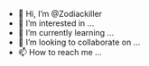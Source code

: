 - 👋 Hi, I’m @Zodiackiller
- 👀 I’m interested in ...
- 🌱 I’m currently learning ...
- 💞️ I’m looking to collaborate on ...
- 📫 How to reach me ...

<!---
Zodiackiller/Zodiackiller is a ✨ special ✨ repository because its `README.md` (this file) appears on your GitHub profile.
You can click the Preview link to take a look at your changes.
--
